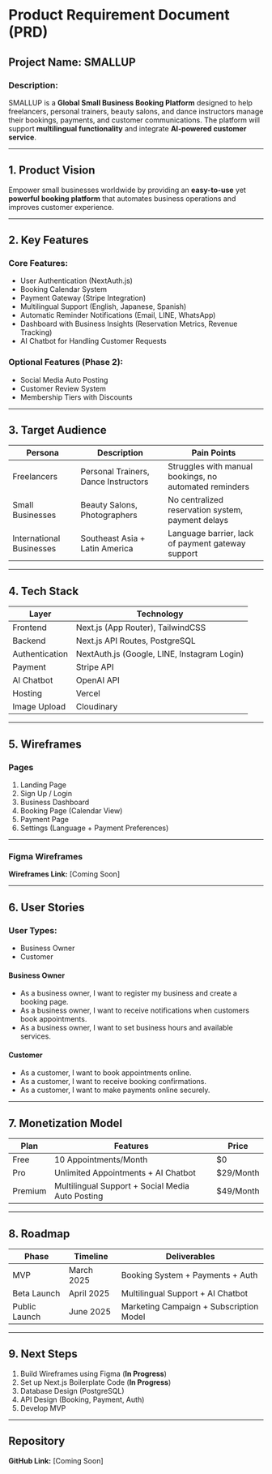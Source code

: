 # Product Requirement Document (PRD)

## Project Name: SMALLUP
### Description:
SMALLUP is a **Global Small Business Booking Platform** designed to help freelancers, personal trainers, beauty salons, and dance instructors manage their bookings, payments, and customer communications. The platform will support **multilingual functionality** and integrate **AI-powered customer service**.

---

## 1. Product Vision
Empower small businesses worldwide by providing an **easy-to-use** yet **powerful booking platform** that automates business operations and improves customer experience.

---

## 2. Key Features

### Core Features:
- User Authentication (NextAuth.js)
- Booking Calendar System
- Payment Gateway (Stripe Integration)
- Multilingual Support (English, Japanese, Spanish)
- Automatic Reminder Notifications (Email, LINE, WhatsApp)
- Dashboard with Business Insights (Reservation Metrics, Revenue Tracking)
- AI Chatbot for Handling Customer Requests

### Optional Features (Phase 2):
- Social Media Auto Posting
- Customer Review System
- Membership Tiers with Discounts

---

## 3. Target Audience
| Persona                  | Description                  | Pain Points               |
|--------------------------|-----------------------------|--------------------------|
| Freelancers             | Personal Trainers, Dance Instructors | Struggles with manual bookings, no automated reminders |
| Small Businesses        | Beauty Salons, Photographers | No centralized reservation system, payment delays |
| International Businesses | Southeast Asia + Latin America | Language barrier, lack of payment gateway support |

---

## 4. Tech Stack
| Layer       | Technology       |
|-------------|-----------------|
| Frontend    | Next.js (App Router), TailwindCSS |
| Backend     | Next.js API Routes, PostgreSQL |
| Authentication | NextAuth.js (Google, LINE, Instagram Login) |
| Payment     | Stripe API |
| AI Chatbot  | OpenAI API |
| Hosting     | Vercel |
| Image Upload | Cloudinary |

---

## 5. Wireframes
### Pages
1. Landing Page
2. Sign Up / Login
3. Business Dashboard
4. Booking Page (Calendar View)
5. Payment Page
6. Settings (Language + Payment Preferences)

---

### Figma Wireframes
**Wireframes Link:** [Coming Soon]

---

## 6. User Stories
### User Types:
- Business Owner
- Customer

#### Business Owner
- As a business owner, I want to register my business and create a booking page.
- As a business owner, I want to receive notifications when customers book appointments.
- As a business owner, I want to set business hours and available services.

#### Customer
- As a customer, I want to book appointments online.
- As a customer, I want to receive booking confirmations.
- As a customer, I want to make payments online securely.

---

## 7. Monetization Model
| Plan      | Features             | Price     |
|-----------|--------------------|----------|
| Free      | 10 Appointments/Month | $0       |
| Pro       | Unlimited Appointments + AI Chatbot | $29/Month |
| Premium   | Multilingual Support + Social Media Auto Posting | $49/Month |

---

## 8. Roadmap
| Phase      | Timeline      | Deliverables               |
|------------|-------------|---------------------------|
| MVP       | March 2025   | Booking System + Payments + Auth |
| Beta Launch | April 2025   | Multilingual Support + AI Chatbot |
| Public Launch | June 2025   | Marketing Campaign + Subscription Model |

---

## 9. Next Steps
1. Build Wireframes using Figma (**In Progress**)
2. Set up Next.js Boilerplate Code (**In Progress**)
3. Database Design (PostgreSQL)
4. API Design (Booking, Payment, Auth)
5. Develop MVP

---

## Repository
**GitHub Link:** [Coming Soon]

